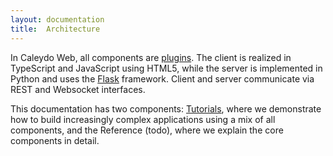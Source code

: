 ```yaml
---
layout: documentation
title:  Architecture
---
```


In Caleydo Web, all components are [plugins](../plugin_mechanism). The client is realized in TypeScript and JavaScript using HTML5, while the server is implemented in Python and uses the [Flask](http://flask.pocoo.org/) framework. Client and server communicate via REST and Websocket interfaces. 

This documentation has two components: [Tutorials](../tutorial), where we demonstrate how to build increasingly complex applications using a mix of all components, and the Reference (todo), where we explain the core components in detail.

